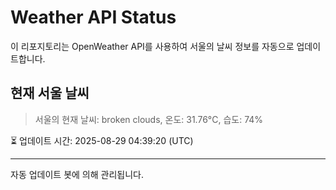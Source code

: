 
# Weather API Status

이 리포지토리는 OpenWeather API를 사용하여 서울의 날씨 정보를 자동으로 업데이트합니다.

## 현재 서울 날씨
> 서울의 현재 날씨: broken clouds, 온도: 31.76°C, 습도: 74%

⏳ 업데이트 시간: 2025-08-29 04:39:20 (UTC)

---
자동 업데이트 봇에 의해 관리됩니다.
